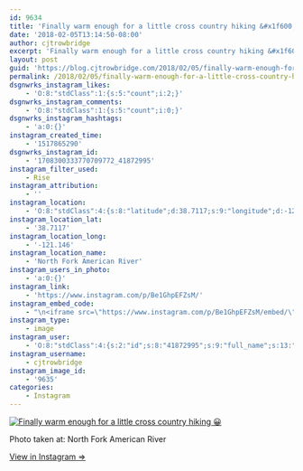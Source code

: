 ```yaml
---
id: 9634
title: 'Finally warm enough for a little cross country hiking &#x1f600;'
date: '2018-02-05T13:14:50-08:00'
author: cjtrowbridge
excerpt: 'Finally warm enough for a little cross country hiking &#x1f600;'
layout: post
guid: 'https://blog.cjtrowbridge.com/2018/02/05/finally-warm-enough-for-a-little-cross-country-hiking-%f0%9f%98%80/'
permalink: /2018/02/05/finally-warm-enough-for-a-little-cross-country-hiking-%f0%9f%98%80/
dsgnwrks_instagram_likes:
    - 'O:8:"stdClass":1:{s:5:"count";i:2;}'
dsgnwrks_instagram_comments:
    - 'O:8:"stdClass":1:{s:5:"count";i:0;}'
dsgnwrks_instagram_hashtags:
    - 'a:0:{}'
instagram_created_time:
    - '1517865290'
dsgnwrks_instagram_id:
    - '1708300333770709772_41872995'
instagram_filter_used:
    - Rise
instagram_attribution:
    - ''
instagram_location:
    - 'O:8:"stdClass":4:{s:8:"latitude";d:38.7117;s:9:"longitude";d:-121.146;s:4:"name";s:25:"North Fork American River";s:2:"id";i:950773437;}'
instagram_location_lat:
    - '38.7117'
instagram_location_long:
    - '-121.146'
instagram_location_name:
    - 'North Fork American River'
instagram_users_in_photo:
    - 'a:0:{}'
instagram_link:
    - 'https://www.instagram.com/p/Be1GhpEFZsM/'
instagram_embed_code:
    - "\n<iframe src=\"https://www.instagram.com/p/Be1GhpEFZsM/embed/\" width=\"612\" height=\"710\" frameborder=\"0\" scrolling=\"no\" allowtransparency=\"true\" class=\"insta-image-embed\"></iframe>\n"
instagram_type:
    - image
instagram_user:
    - 'O:8:"stdClass":4:{s:2:"id";s:8:"41872995";s:9:"full_name";s:13:"CJ Trowbridge";s:15:"profile_picture";s:141:"https://scontent.cdninstagram.com/vp/de69b7330c0c25c050ecfa136eea9cfb/5B1A851C/t51.2885-19/s150x150/13724650_1188772791164794_142557231_a.jpg";s:8:"username";s:12:"cjtrowbridge";}'
instagram_username:
    - cjtrowbridge
instagram_image_id:
    - '9635'
categories:
    - Instagram
---
```


[![Finally warm enough for a little cross country hiking 😀](https://blog.cjtrowbridge.com/wp-content/uploads/2018/02/1517865290-1-1.jpg)](https://www.instagram.com/p/Be1GhpEFZsM/)

Photo taken at: North Fork American River

[View in Instagram ⇒](https://www.instagram.com/p/Be1GhpEFZsM/)